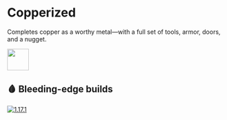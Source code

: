 # Copperized
Completes copper as a worthy metal—with a full set of tools, armor, doors, and a nugget.

<img src="https://onvoid.net/copperized/logo.png" height="50px" />

## 🩸 Bleeding-edge builds
[![1.17.1](https://github.com/onVoid/Copperized/actions/workflows/build-1.17.1.yml/badge.svg?branch=1.18.1)](https://github.com/onVoid/Copperized/actions?query=branch%3A1.17.1)
